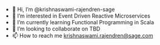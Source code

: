 - 👋 Hi, I’m @krishnaswami-rajendren-sage
- 👀 I’m interested in Event Driven Reactive Microservices
- 🌱 I’m currently learning Functional Programming in Scala
- 💞️ I’m looking to collaborate on TBD
- 📫 How to reach me krishnaswami.rajendren@sage.com

<!---
krishnaswami-rajendren-sage/krishnaswami-rajendren-sage is a ✨ special ✨ repository because its `README.md` (this file) appears on your GitHub profile.
You can click the Preview link to take a look at your changes.
--->
